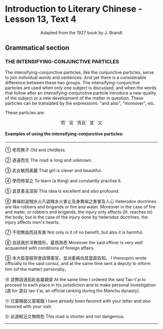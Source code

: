 # Introduction to Literary Chinese - Lesson 13, Text 4

<center>Adapted from the 1927 book by J. Brandt</center>

## Grammatical section

### THE INTENSIFYING-CONJUNCTIVE PARTICLES

The intensifying-conjunctive particles, like the conjunctive particles, serve to join individual words and sentences. And yet there is a considerable difference between these two groups. The intensifying-conjunctive particles are used when only one subject is discussed, and when the words that follow after an intensifying-conjunctive particle introduce a new quality of the subject or a new development of the matter in question. These particles can be translated by the expressions: "and also", "moreover", etc.

These particles are:

<center>`而` `且` `而且` `並` `又`</center>

#### Examples of using the intensifying-conjunctive particles:

---

① 老而無子
Old and childless.

② 道遠而生
The road is long and unknown.

③ 此女敏而美麗
That girl is clever and beautiful.

④ 學而時習之
To learn (a thing) and constantly practise it.

⑤ 其意善且深突
This idea is excellent and also profound.

⑥ 異端如盜賊水火凡盜賊水火害止及身異端之害害及人心
Heterodox doctrines are like robbers and brigands or fire and water. Moreover in the case of fire and water, or robbers and brigands, the injury only affects (lit. reaches to) the body; but in the case of the injury done by heterodox doctrines, the injury affects men's hearts.

⑦ 不但無益而且有害
Not only is it of no benefit, but also it is harmful.

⑧ 且該員於洋務情形。最爲熟悉
Moreover the said officer is very well acquainted with conditions of foreign affairs.

⑨ 本大臣當經照會該領事官。並派委員向其當面告知。
I thereupon wrote officially to the said consul, and at the same time sent a deputy to inform him (of the matter) personally。

⑩ 並飾該道前赴各屬親查
At the same time I ordered the said Tao-t'ai to proceed to each place in his jurisdiction and to make personal investigation (道 for 道台 tao-t'ai, an official ranking during the Manchu dynasty).

⑪ 已蒙賜面又蒙駕臨
I have already been favored with your letter and also honored with your visit.

⑫ 此道較近又無險危
This road is shorter and not dangerous.

---

